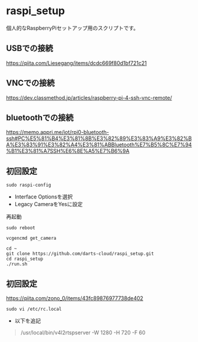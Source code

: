 # raspi_setup
個人的なRaspberryPiセットアップ用のスクリプトです。

## USBでの接続
https://qiita.com/Liesegang/items/dcdc669f80d1bf721c21

## VNCでの接続
https://dev.classmethod.jp/articles/raspberry-pi-4-ssh-vnc-remote/

## bluetoothでの接続
https://memo.appri.me/iot/rpi0-bluetooth-ssh#PC%E5%81%B4%E3%81%8B%E3%82%89%E3%83%A9%E3%82%BA%E3%83%91%E3%82%A4%E3%81%ABBluetooth%E7%B5%8C%E7%94%B1%E3%81%A7SSH%E6%8E%A5%E7%B6%9A

## 初回設定
```
sudo raspi-config
```
- Interface Optionsを選択
- Legacy CameraをYesに設定

再起動
```
sudo reboot
```

```
vcgencmd get_camera

cd ~
git clone https://github.com/darts-cloud/raspi_setup.git
cd raspi_setup
./run.sh
```

## 初回設定
https://qiita.com/zono_0/items/43fc89876977738de402


```
sudo vi /etc/rc.local
```
- 以下を追記
> /usr/local/bin/v4l2rtspserver -W 1280 -H 720 -F 60
